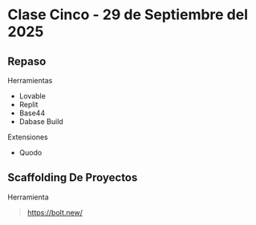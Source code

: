 # Clase Cinco - 29 de Septiembre del 2025

## Repaso

Herramientas
* Lovable
* Replit
* Base44
* Dabase Build

Extensiones
* Quodo

## Scaffolding De Proyectos

Herramienta
> https://bolt.new/

